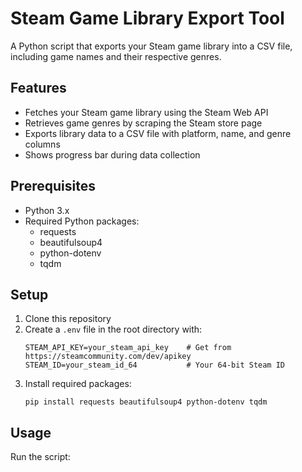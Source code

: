 # Steam Game Library Export Tool

A Python script that exports your Steam game library into a CSV file, including game names and their respective genres.

## Features

- Fetches your Steam game library using the Steam Web API
- Retrieves game genres by scraping the Steam store page
- Exports library data to a CSV file with platform, name, and genre columns
- Shows progress bar during data collection

## Prerequisites

- Python 3.x
- Required Python packages:
  - requests
  - beautifulsoup4
  - python-dotenv
  - tqdm

## Setup

1. Clone this repository
2. Create a `.env` file in the root directory with:
   ```
   STEAM_API_KEY=your_steam_api_key    # Get from https://steamcommunity.com/dev/apikey
   STEAM_ID=your_steam_id_64           # Your 64-bit Steam ID
   ```
3. Install required packages:
   ```
   pip install requests beautifulsoup4 python-dotenv tqdm
   ```

## Usage

Run the script:

